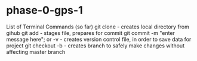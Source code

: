 # phase-0-gps-1
List of Terminal Commands (so far)
git clone <url> - creates local directory from gihub
git add <filename> - stages file, prepares for commit
git commit -m "enter message here"; or -v - creates version control file, in order to save data for project
git checkout -b - creates branch to safely make changes without affecting master branch

